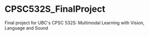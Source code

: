 # CPSC532S_FinalProject
Final project for UBC's CPSC 532S: Multimodal Learning with Vision, Language and Sound
